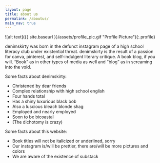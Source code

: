 ```yaml
---
layout: page
title: about us
permalink: /aboutus/
main_nav: true
---
```

![alt text]({{ site.baseurl }}/assets/profile_pic.gif "Profile Picture"){:.profile}

denimskirty was born in the defunct instagram page of a high school literacy club under existential threat. denimskirty is the result of a passion for canva, pinterest, and self-indulgent literary critique. A book blog, if you will. “Book” as in other types of media as well and “blog” as in screaming into the void.

Some facts about denimskirty:
  - Christened by dear friends 
  - Complex relationship with high school english
  - Four hands total
  - Has a shiny luxurious black bob
  - Also a luscious bleach blonde shag
  - Employed and nearly employed
  - Soon to be bicoastal
  - (The dichotomy is crazy)

Some facts about this website:
  - Book titles will not be italicized or underlined, sorry
  - Our instagram is/will be prettier, there are/will be more pictures and colors
  - We are aware of the existence of substack

